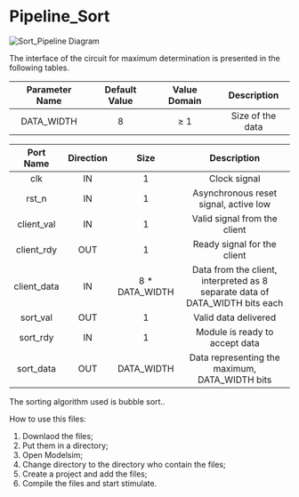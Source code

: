 # Pipeline_Sort

![Sort_Pipeline Diagram](https://github.com/ElTheScreeps/Pipeline_Sort/assets/115155585/ba20429f-f5b4-4e7c-bf16-5369804a6b25)

The interface of the circuit for maximum determination is presented in the following tables.

| Parameter Name            | Default Value | Value Domain  | Description                                                                    |
|           :---:           |     :---:     |    :---:      |                                     :---:                                      |
| DATA_WIDTH                | 8             | ≥ 1           | Size of the data                                                               |

| Port Name                 | Direction     | Size          | Description                                                                    |
|           :---:           |     :---:     |    :---:      |                                     :---:                                      |
| clk                       | IN            | 1             | Clock signal                                                                   |
| rst_n                     | IN            | 1             | Asynchronous reset signal, active low                                          |
| client_val                | IN            | 1             | Valid signal from the client                                                   |
| client_rdy                | OUT           | 1             | Ready signal for the client                                                    |
| client_data               | IN            | 8 * DATA_WIDTH| Data from the client, interpreted as 8 separate data of DATA_WIDTH bits each   |
| sort_val                  | OUT           | 1             | Valid data delivered                                                           |
| sort_rdy                  | IN            | 1             | Module is ready to accept data                                                 |
| sort_data                 | OUT           | DATA_WIDTH    | Data representing the maximum, DATA_WIDTH bits                                 |

The sorting algorithm used is bubble sort..

How to use this files:

1. Downlaod the files;
2. Put them in a directory;
3. Open Modelsim;
4. Change directory to the directory who contain the files;
5. Create a project and add the files;
6. Compile the files and start stimulate.

